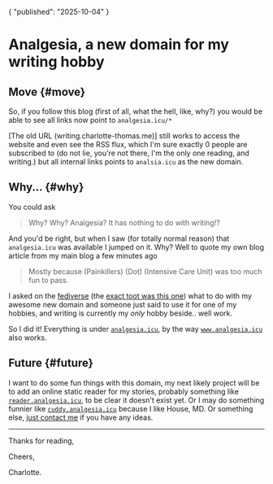 {
  "published": "2025-10-04"
}
# Analgesia, a new domain for my writing hobby
## Move {#move}
So, if you follow this blog (first of all, what the hell, like, why?) you would be able to see all links now point to `analgesia.icu/*`

[The old URL (writing.charlotte-thomas.me)] still works to access the website and even see the RSS flux, which I'm sure exactly 0 people are subscribed to (do not lie, you're not there, I'm the only one reading, and writing.) but all internal links points to `analsia.icu` as the new domain.

## Why... {#why}
You could ask
> Why? Why? Analgesia? It has nothing to do with writing!?

And you'd be right, but when I saw (for totally normal reason) that `analgesia.icu` was available I jumped on it. Why? Well to quote my own blog article from my main blog a few minutes ago
> Mostly because (Painkillers) (Dot) (Intensive Care Unit) was too much fun to pass.

I asked on the [fediverse](https://woof.tech/@vanilla_extract) (the [exact toot was this one](https://woof.tech/@vanilla_extract/115304504874238722)) what to do with my awesome new domain and someone just said to use it for one of my hobbies, and writing is currently my *only* hobby beside.. well work.

So I did it! Everything is under [`analgesia.icu`](https://analgesia.icu), by the way [`www.analgesia.icu`](https://www.analgesia.icu) also works.

## Future {#future}
I want to do some fun things with this domain, my next likely project will be to add an online static reader for my stories, probably something like [`reader.analgesia.icu`](https://reader.analgesia.icu), to be clear it doesn't exist yet. Or I may do something funnier like [`cuddy.analgesia.icu`](https://cuddy.analgesia.icu) because I like House, MD. Or something else, [just contact me](mailto:me@charlotte-thomas.me) if you have any ideas.

<hr/>

Thanks for reading,

Cheers,

Charlotte.
